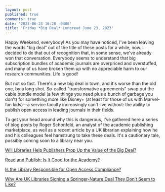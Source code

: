 ```yaml
---
layout: post
published: true
comments: true
date: '2023-06-23 16:28 -0400'
title: 'Friday *Big Deal* Longread June 23, 2023'
---
```

Happy Weekend, everybody! As you may have noticed, I've been leaving the words "big deal" out of the title of these posts for a while, now. I decided to do that out of recognition that, in some sense, we've already won that conversation. Everybody seems to understand that big subscription bundles of academic journals are overpriced and overstuffed, and many of us have broken them up with no appreciable harm to our research communities. Life is good!

But not so fast. There's a new big deal in town, and it's worse than the old one, by a long shot. So-called "transformative agreements" swap out the cable bundle model (a few things you need plus a bunch of garbage you don't) for something more like Disney+ (at least for those of us with Marvel-fan kids)—a service faculty increasingly can't live without: the ability to publish open access in leading journals in their fields. 

To get your head around why this is dangerous, I've gathered here a series of blog posts by Roger Schonfeld, an analyst of the academic publishing marketplace, as well as a recent article by a UK librarian explaining how he and his colleagues feel hamstrung to take these deals. It's a cautionary tale, possibly coming soon to a library near you.

[Will Libraries Help Publishers Prop Up the Value of the Big Deal?](https://scholarlykitchen.sspnet.org/2019/09/03/libraries-prop-up-big-deal/)

[Read and Publish: Is It Good for the Academy?](https://scholarlykitchen.sspnet.org/2018/09/04/read-publish-good-academy/)

[Is the Library Responsible for Open Access Compliance?](https://scholarlykitchen.sspnet.org/2023/04/17/library-responsible-open-access/)

[Why Are UK Libraries Signing a Springer-Nature Deal They Don’t Seem to Like?](https://scholarlykitchen.sspnet.org/2023/06/22/guest-post-why-are-uk-libraries-signing-a-springer-nature-deal-they-dont-seem-to-like/)